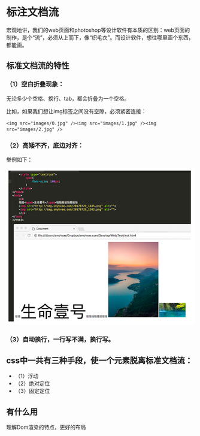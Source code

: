 # 标注文档流

宏观地讲，我们的web页面和photoshop等设计软件有本质的区别：web页面的制作，是个“流”，必须从上而下，像“织毛衣”。而设计软件，想往哪里画个东西，都能画。

## 标准文档流的特性

### **（1）空白折叠现象：**

无论多少个空格、换行、tab，都会折叠为一个空格。

比如，如果我们想让img标签之间没有空隙，必须紧密连接：

```
<img src="images/0.jpg" /><img src="images/1.jpg" /><img src="images/2.jpg" />
```

### **（2）高矮不齐，底边对齐：**

举例如下：

![image-20211014112142356](Imag/image-20211014112142356.png)

### **（3）自动换行，一行写不满，换行写。**

## css中一共有三种手段，使一个元素脱离标准文档流：

- （1）浮动
- （2）绝对定位
- （3）固定定位

## 有什么用

理解Dom渲染的特点，更好的布局